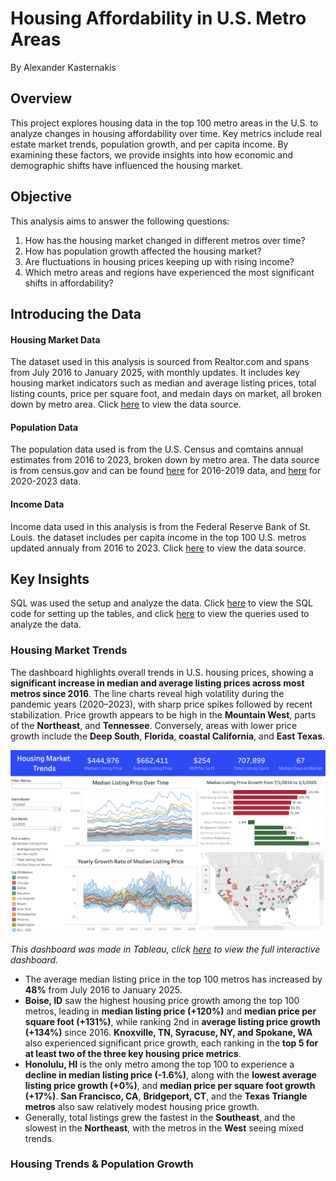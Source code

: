 # Housing Affordability in U.S. Metro Areas

By Alexander Kasternakis

## Overview

This project explores housing data in the top 100 metro areas in the U.S. to analyze changes in housing affordability over time. Key metrics include real estate market trends, population growth, and per capita income. By examining these factors, we provide insights into how economic and demographic shifts have influenced the housing market.

## Objective

This analysis aims to answer the following questions:

1. How has the housing market changed in different metros over time?
2. How has population growth affected the housing market?
3. Are fluctuations in housing prices keeping up with rising income?
4. Which metro areas and regions have experienced the most significant shifts in affordability?

## Introducing the Data

#### Housing Market Data

The dataset used in this analysis is sourced from Realtor.com and spans from July 2016 to January 2025, with monthly updates. It includes key housing market indicators such as median and average listing prices, total listing counts, price per square foot, and medain days on market, all broken down by metro area. Click [here](https://www.realtor.com/research/data/) to view the data source.

#### Population Data

The population data used is from the U.S. Census and comtains annual estimates from 2016 to 2023, broken down by metro area. The data source is from census.gov and can be found [here](https://www.census.gov/data/tables/time-series/demo/popest/2010s-total-metro-and-micro-statistical-areas.html) for 2016-2019 data, and [here](https://www.census.gov/data/tables/time-series/demo/popest/2020s-total-metro-and-micro-statistical-areas.html) for 2020-2023 data.

#### Income Data

Income data used in this analysis is from the Federal Reserve Bank of St. Louis. the dataset includes per capita income in the top 100 U.S. metros updated annualy from 2016 to 2023. Click [here](https://fred.stlouisfed.org/release?rid=175&t=msa&ob=pv&od=desc) to view the data source.

## Key Insights

SQL was used the setup and analyze the data. Click [here](https://github.com/XanderK555/Housing-Affordability-in-US-Metro-Areas/blob/main/table_setup.sql) to view the SQL code for setting up the tables, and click [here](https://github.com/XanderK555/Housing-Affordability-in-US-Metro-Areas/blob/main/analysis.sql) to view the queries used to analyze the data.

### Housing Market Trends

The dashboard highlights overall trends in U.S. housing prices, showing a **significant increase in median and average listing prices across most metros since 2016**. The line charts reveal high volatility during the pandemic years (2020–2023), with sharp price spikes followed by recent stabilization. Price growth appears to be high in the **Mountain West**, parts of the **Northeast**, and **Tennessee**. Conversely, areas with lower price growth include the **Deep South**, **Florida**, **coastal California**, and **East Texas**.

![alt text](Housing-Market-Trends-Dashboard.png)

*This dashboard was made in Tableau, click [here](https://public.tableau.com/app/profile/xander.kasternakis/viz/HousingMarketTrends_17415530705220/HousingData#1) to view the full interactive dashboard.*

- The average median listing price in the top 100 metros has increased by **48%** from July 2016 to January 2025.
- **Boise, ID** saw the highest housing price growth among the top 100 metros, leading in **median listing price (+120%)** and **median price per square foot (+131%)**, while ranking 2nd in **average listing price growth (+134%)** since 2016. **Knoxville, TN, Syracuse, NY, and Spokane, WA** also experienced significant price growth, each ranking in the **top 5 for at least two of the three key housing price metrics**.
- **Honolulu, HI** is the only metro among the top 100 to experience a **decline in median listing price (-1.6%)**, along with the **lowest average listing price growth (+0%)**, and **median price per square foot growth (+17%)**. **San Francisco, CA**, **Bridgeport, CT**, and the **Texas Triangle metros** also saw relatively modest housing price growth.
- Generally, total listings grew the fastest in the **Southeast**, and the slowest in the **Northeast**, with the metros in the **West** seeing mixed trends.

### Housing Trends & Population Growth


